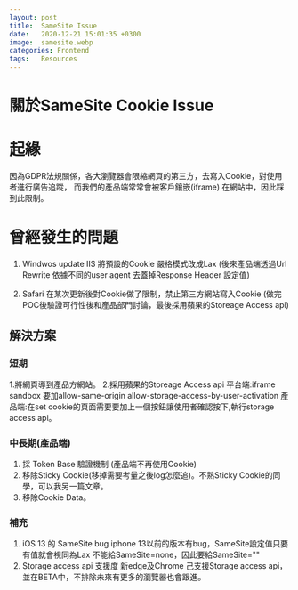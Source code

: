 ```yaml
---
layout: post
title:  SameSite Issue
date:   2020-12-21 15:01:35 +0300
image:  samesite.webp
categories: Frontend
tags:   Resources
---
```

# 關於SameSite Cookie Issue 
# 起緣
因為GDPR法規關係，各大瀏覽器會限縮網頁的第三方，去寫入Cookie，對使用者進行廣告追蹤，
而我們的產品端常常會被客戶鑲嵌(iframe) 在網站中，因此踩到此限制。 

# 曾經發生的問題
1. Windwos update IIS 將預設的Cookie 嚴格模式改成Lax
(後來產品端透過Url Rewrite 依據不同的user agent 去蓋掉Response Header 設定值)

1. Safari 在某次更新後對Cookie做了限制，禁止第三方網站寫入Cookie
(做完POC後驗證可行性後和產品部門討論，最後採用蘋果的Storeage Access api)

## 解決方案
### 短期
1.將網頁導到產品方網站。
2.採用蘋果的Storeage Access api
平台端:iframe sandbox 要加allow-same-origin allow-storage-access-by-user-activation
產品端:在set cookie的頁面需要要加上一個按鈕讓使用者確認按下,執行storage access api。

### 中長期(產品端)
1. 採 Token Base 驗證機制 (產品端不再使用Cookie)
1. 移除Sticky Cookie(移掉需要考量之後log怎麼追)。不熟Sticky Cookie的同學，可以我另一篇文章。
1. 移除Cookie Data。

### 補充
1. iOS 13 的 SameSite bug
iphone 13以前的版本有bug，SameSite設定值只要有值就會視同為Lax
不能給SameSite=none，因此要給SameSite=""
1. Storage access api 支援度
新edge及Chrome 己支援Storage access api，並在BETA中，不排除未來有更多的瀏覽器也會跟進。

